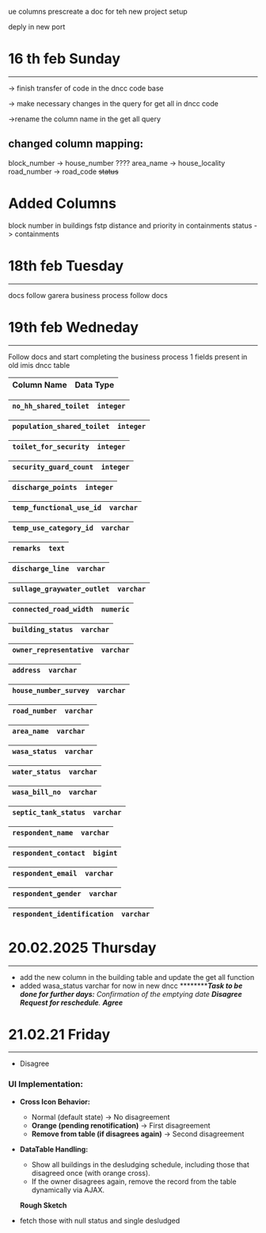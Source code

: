 ue columns prescreate a doc for teh new project setup

deply in new port

# 16 th feb Sunday

---

-> finish transfer of code in the dncc code base

-> make necessary changes in the query for get all in dncc code

->rename the column name in the get all query

## changed column mapping:

block_number -> house_number ????
area_name -> house_locality
road_number -> road_code
~~status~~

# Added Columns

block number in buildings
fstp distance and priority in containments
status -> containments

# 18th feb Tuesday

---

docs follow garera business process follow docs

# 19th feb Wedneday

---

Follow docs and start completing the business process 1
fields present in old imis dncc table

| **Column Name** | **Data Type** |
| --------------------- | ------------------- |

| `no_hh_shared_toilet` | `integer` |
| ----------------------- | ----------- |

| `population_shared_toilet` | `integer` |
| ---------------------------- | ----------- |

| `toilet_for_security` | `integer` |
| ----------------------- | ----------- |

| `security_guard_count` | `integer` |
| ------------------------ | ----------- |

| `discharge_points` | `integer` |
| -------------------- | ----------- |

| `temp_functional_use_id` | `varchar` |
| -------------------------- | ----------- |

| `temp_use_category_id` | `varchar` |
| ------------------------ | ----------- |

| `remarks` | `text` |
| ----------- | -------- |

| `discharge_line` | `varchar` |
| ------------------ | ----------- |

| `sullage_graywater_outlet` | `varchar` |
| ---------------------------- | ----------- |

| `connected_road_width` | `numeric` |
| ------------------------ | ----------- |

| `building_status` | `varchar` |
| ------------------- | ----------- |

| `owner_representative` | `varchar` |
| ------------------------ | ----------- |

| `address` | `varchar` |
| ----------- | ----------- |

| `house_number_survey` | `varchar` |
| ----------------------- | ----------- |

| `road_number` | `varchar` |
| --------------- | ----------- |

| `area_name` | `varchar` |
| ------------- | ----------- |

| `wasa_status` | `varchar` |
| --------------- | ----------- |

| `water_status` | `varchar` |
| ---------------- | ----------- |

| `wasa_bill_no` | `varchar` |
| ---------------- | ----------- |

| `septic_tank_status` | `varchar` |
| ---------------------- | ----------- |

| `respondent_name` | `varchar` |
| ------------------- | ----------- |

| `respondent_contact` | `bigint` |
| ---------------------- | ---------- |

| `respondent_email` | `varchar` |
| -------------------- | ----------- |

| `respondent_gender` | `varchar` |
| --------------------- | ----------- |

| `respondent_identification` | `varchar`<br /> |
| ----------------------------- | ----------------- |

# 20.02.2025 Thursday

---

- add the new column in the building table and update the get all function
- added wasa_status varchar for now in new dncc
  ************Task to be done for further days:**
  *Confirmation of the emptying date*
  ***Disagree*
  *Request for reschedule****.
  ****Agree*****

# 21.02.21 Friday

---

- Disagree

### **UI Implementation:**

* **Cross Icon Behavior:**

  * Normal (default state) → No disagreement
  * **Orange (pending renotification)** → First disagreement
  * **Remove from table (if disagrees again)** → Second disagreement
* **DataTable Handling:**

  * Show all buildings in the desludging schedule, including those that disagreed once (with orange cross).
  * If the owner disagrees again, remove the record from the table dynamically via AJAX.

  **Rough Sketch**
* fetch those with null status and single desludged
